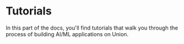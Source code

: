 # Tutorials

In this part of the docs, you'll find tutorials that walk you through the process
of building AI/ML applications on Union.

